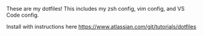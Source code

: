 These are my dotfiles! This includes my zsh config, vim config, and VS Code config.

Install with instructions here
https://www.atlassian.com/git/tutorials/dotfiles
